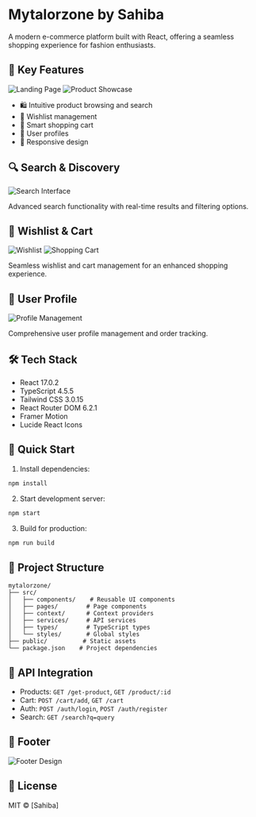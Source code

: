 # Mytalorzone by Sahiba

A modern e-commerce platform built with React, offering a seamless shopping experience for fashion enthusiasts.

## 🎯 Key Features

![Landing Page](https://github.com/user-attachments/assets/0173e75c-5c03-4551-bb7a-a9ea1317589e)
![Product Showcase](https://github.com/user-attachments/assets/c5d7098e-fd73-49d1-b27c-97acf5f6f35e)

- 🛍️ Intuitive product browsing and search
- 💝 Wishlist management
- 🛒 Smart shopping cart
- 👤 User profiles
- 📱 Responsive design

## 🔍 Search & Discovery

![Search Interface](https://github.com/user-attachments/assets/b5e41344-e7e4-4752-b716-04fb54e7016e)

Advanced search functionality with real-time results and filtering options.

## 💝 Wishlist & Cart

![Wishlist](https://github.com/user-attachments/assets/01a4b6b8-09e4-4552-8616-3b7d4dd3b449)
![Shopping Cart](https://github.com/user-attachments/assets/39ec44dd-7d77-4ca6-af5f-de133d7997c8)

Seamless wishlist and cart management for an enhanced shopping experience.

## 👤 User Profile

![Profile Management](https://github.com/user-attachments/assets/798054c1-8511-48d9-9012-50ea71b75291)

Comprehensive user profile management and order tracking.

## 🛠️ Tech Stack

- React 17.0.2
- TypeScript 4.5.5
- Tailwind CSS 3.0.15
- React Router DOM 6.2.1
- Framer Motion
- Lucide React Icons

## 🚀 Quick Start

1. Install dependencies:
```bash
npm install
```

2. Start development server:
```bash
npm start
```

3. Build for production:
```bash
npm run build
```

## 📁 Project Structure

```
mytalorzone/
├── src/
│   ├── components/    # Reusable UI components
│   ├── pages/        # Page components
│   ├── context/      # Context providers
│   ├── services/     # API services
│   ├── types/        # TypeScript types
│   └── styles/       # Global styles
├── public/          # Static assets
└── package.json    # Project dependencies
```

## 🔄 API Integration

- Products: `GET /get-product`, `GET /product/:id`
- Cart: `POST /cart/add`, `GET /cart`
- Auth: `POST /auth/login`, `POST /auth/register`
- Search: `GET /search?q=query`

## 🎨 Footer

![Footer Design](https://github.com/user-attachments/assets/6fbfb522-27e8-4f23-b5a8-fd100e226072)

## 📝 License

MIT © [Sahiba]